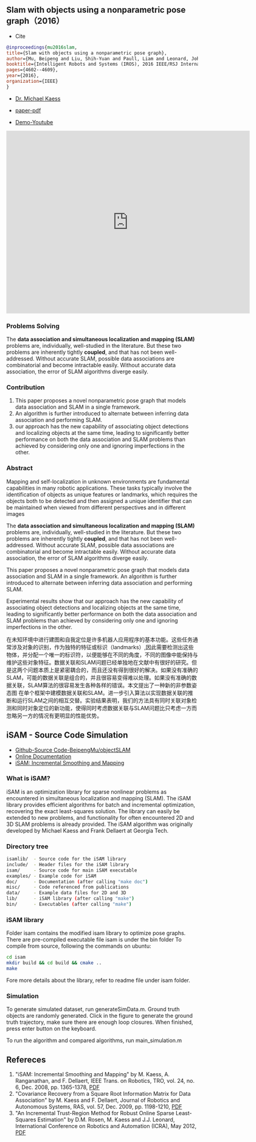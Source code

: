 <!-- toc -->

## Slam with objects using a nonparametric pose graph（2016）

- Cite

```bibtex
@inproceedings{mu2016slam,
title={Slam with objects using a nonparametric pose graph},
author={Mu, Beipeng and Liu, Shih-Yuan and Paull, Liam and Leonard, John and How, Jonathan P},
booktitle={Intelligent Robots and Systems (IROS), 2016 IEEE/RSJ International Conference on},
pages={4602--4609},
year={2016},
organization={IEEE}
}
```

- [Dr. Michael Kaess](http://people.csail.mit.edu/kaess/)
- [paper-pdf](https://arxiv.org/pdf/1704.05959.pdf)

- [Demo-Youtube](https://youtu.be/YANUWdVLJD4)


<iframe width="640" height="480" src="https://www.youtube.com/embed/YANUWdVLJD4" frameborder="0" allow="accelerometer; autoplay; encrypted-media; gyroscope; picture-in-picture" allowfullscreen></iframe>


### Problems Solving

The **data association and simultaneous localization and mapping (SLAM)** problems are, individually, well-studied in the literature. But these two problems are inherently tightly **coupled**, and that has not been well-addressed.
Without accurate SLAM, possible data associations are combinatorial and become intractable easily. Without accurate data association, the error of SLAM algorithms diverge easily.


### Contribution
1. This paper proposes a novel nonparametric pose graph that models data association and SLAM in a single framework.
1. An algorithm is further introduced to alternate between inferring data association and performing SLAM. 
1. our approach has the new capability of associating object detections and localizing objects at the same time, leading to significantly better performance on both the data association and SLAM problems than achieved by considering only one and ignoring imperfections in the other.



### Abstract

Mapping and self-localization in unknown environments are fundamental capabilities in many robotic applications. These tasks typically involve the identification of objects as unique features or landmarks, which requires the objects both to be detected and then assigned a unique identifier that can be maintained when viewed from different perspectives and in different images

The **data association and simultaneous localization and mapping (SLAM)** problems are, individually, well-studied in the literature. But these two problems are inherently tightly **coupled**, and that has not been well-addressed.
Without accurate SLAM, possible data associations are combinatorial and become intractable easily. Without accurate data association, the error of SLAM algorithms diverge easily.

This paper proposes a novel nonparametric pose graph that models data association and SLAM in a single framework. An algorithm is further introduced to alternate between inferring data association and performing SLAM. 

Experimental results show that our approach has the new capability of associating object detections and localizing objects at the same time, leading to significantly better performance on both the data association and SLAM problems than achieved by considering only one and ignoring imperfections in the other.

在未知环境中进行建图和自我定位是许多机器人应用程序的基本功能。这些任务通常涉及对象的识别，作为独特的特征或标识（landmarks）,因此需要检测出这些物体，并分配一个唯一的标识符，以便能够在不同的角度，不同的图像中能保持与维护这些对象特征。数据关联和SLAM问题已经单独地在文献中有很好的研究。但是这两个问题本质上是紧密耦合的，而且还没有得到很好的解决。如果没有准确的SLAM，可能的数据关联是组合的，并且很容易变得难以处理。如果没有准确的数据关联，SLAM算法的很容易发生各种各样的错误。本文提出了一种新的非参数姿态图
在单个框架中建模数据关联和SLAM。进一步引入算法以实现数据关联的推断和运行SLAM之间的相互交替。实验结果表明，我们的方法具有同时关联对象检测和同时对象定位的新功能，使得同时考虑数据关联与SLAM问题比只考虑一方而忽略另一方的情况有更明显的性能优势。


## iSAM - Source Code Simulation

- [Github-Source Code-BeipengMu/objectSLAM](https://github.com/BeipengMu/objectSLAM)
- [Online Documentation](http://people.csail.mit.edu/kaess/isam/doc/index.html)
- [iSAM: Incremental Smoothing and Mapping](http://people.csail.mit.edu/kaess/isam/)

### What is iSAM?

iSAM is an optimization library for sparse nonlinear problems as encountered in simultaneous localization and mapping (SLAM). The iSAM library provides efficient algorithms for batch and incremental optimization, recovering the exact least-squares solution. The library can easily be extended to new problems, and functionality for often encountered 2D and 3D SLAM problems is already provided. The iSAM algorithm was originally developed by Michael Kaess and Frank Dellaert at Georgia Tech.

### Directory tree

```sh
isamlib/  - Source code for the iSAM library
include/  - Header files for the iSAM library
isam/     - Source code for main iSAM executable
examples/ - Example code for iSAM
doc/      - Documentation (after calling "make doc")
misc/     - Code referenced from publications
data/     - Example data files for 2D and 3D
lib/      - iSAM library (after calling "make")
bin/      - Executables (after calling "make")
```


### iSAM library

Folder isam contains the modified isam library to optimize pose graphs. There are pre-compiled executable file isam is under the bin folder To compile from source, following the commands on ubuntu: 

```sh
cd isam
mkdir build && cd build && cmake .. 
make
```
Fore more details about the library, refer to readme file under isam folder.

### Simulation
To generate simulated dataset, run generateSimData.m. Ground truth objects are randomly generated. Click in the figure to generate the ground truth trajectory, make sure there are enough loop closures. When finished, press enter button on the keyboard.

To run the algorithm and compared algorithms, run main_simulation.m  








## Refereces

1. "iSAM: Incremental Smoothing and Mapping" by M. Kaess, A. Ranganathan, and F. Dellaert, IEEE Trans. on Robotics, TRO, vol. 24, no. 6, Dec. 2008, pp. 1365-1378, [PDF](http://www.cc.gatech.edu/~kaess/pub/Kaess08tro.pdf)
1. "Covariance Recovery from a Square Root Information Matrix for Data Association" by M. Kaess and F. Dellaert, Journal of Robotics and Autonomous Systems, RAS, vol. 57, Dec. 2009, pp. 1198-1210, [PDF](http://www.cc.gatech.edu/~kaess/pub/Kaess09ras.pdf)
1. "An Incremental Trust-Region Method for Robust Online Sparse Least-Squares Estimation" by D.M. Rosen, M. Kaess and J.J. Leonard, International Conference on Robotics and Automation (ICRA), May 2012, [PDF](http://people.csail.mit.edu/kaess/pub/Rosen12icra.pdf)

























